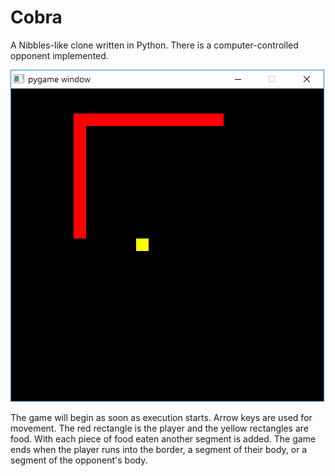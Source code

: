# Cobra
A Nibbles-like clone written in Python.  There is a computer-controlled opponent implemented.

![](https://github.com/bcrew1375/Cobra/blob/assets/Pic1.png?raw=true)

The game will begin as soon as execution starts.  Arrow keys are used for movement.  The red rectangle is the player and the yellow rectangles are food.  With each piece of food eaten another segment is added.  The game ends when the player runs into the border, a segment of their body, or a segment of the opponent's body.
